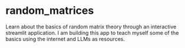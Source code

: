 # random_matrices
 
Learn about the basics of random matrix theory through an interactive streamlit application. 
I am building this app to teach myself some of the basics using the internet and LLMs as resources. 

